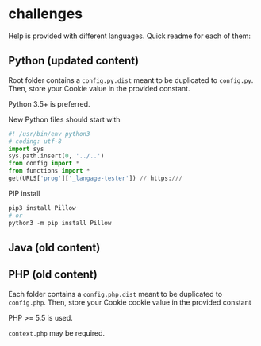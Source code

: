 # challenges
Help is provided with different languages. Quick readme for each of them:

## Python (updated content)
Root folder contains a `config.py.dist` meant to be duplicated to `config.py`. Then, store your Cookie value in the provided constant.

Python 3.5+ is preferred.

New Python files should start with
```python
#! /usr/bin/env python3
# coding: utf-8
import sys
sys.path.insert(0, '../..')
from config import *
from functions import *
get(URLS['prog']['_langage-tester']) // https:///
```

PIP install
```python
pip3 install Pillow
# or
python3 -m pip install Pillow

```

## Java (old content)

## PHP (old content)
Each folder contains a `config.php.dist` meant to be duplicated to `config.php`. Then, store your Cookie cookie value in the provided constant

PHP >= 5.5 is used.

`context.php` may be required.
